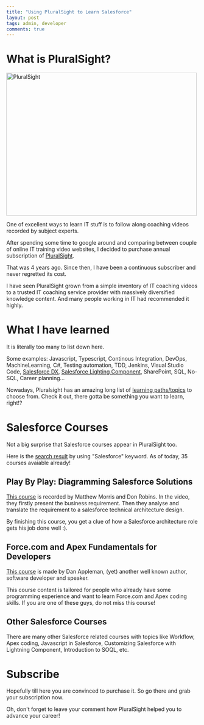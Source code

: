 ```yaml
---
title: "Using PluralSight to Learn Salesforce"
layout: post
tags: admin, developer
comments: true
---
```


# What is PluralSight?

<img src="http://www.salesforceway.com/wp-content/uploads/2018/02/pluralsight-logo_w_500.jpg" alt="PluralSight" width="500" height="375" class="size-full wp-image-230" />

One of excellent ways to learn IT stuff is to follow along coaching videos recorded by subject experts.

After spending some time to google around and comparing between couple of online IT training video websites, I decided to purchase annual subscription of [PluralSight](https://www.pluralsight.com/).

That was 4 years ago. Since then, I have been a continuous subscriber and never regretted its cost.

I have seen PluralSight grown from a simple inventory of IT coaching videos to a trusted IT coaching service provider with massively diversified knowledge content. And many people working in IT had recommended it highly.

# What I have learned

It is literally too many to list down here. 

Some examples: Javascript, Typescript, Continous Integration, DevOps, MachineLearning, C#, Testing automation, TDD, Jenkins, Visual Studio Code, <a href="http://www.salesforceway.com/2017/12/sfdx-intro/" rel="noopener" target="_blank">Salesforce DX</a>, <a href="http://www.salesforceway.com/2018/01/prototyping-salesforce-1/" rel="noopener" target="_blank">Salesforce Lighting Component</a>, SharePoint, SQL, No-SQL, Career planning...

Nowadays, Pluralsight has an amazing long list of [learning paths/topics](https://app.pluralsight.com/paths) to choose from. Check it out, there gotta be something you want to learn, right!?

# Salesforce Courses

Not a big surprise that Salesforce courses appear in PluralSight too.

Here is the [search result](https://app.pluralsight.com/library/search?q=salesforce) by using "Salesforce" keyword. As of today, 35 courses avaiable already!

## Play By Play: Diagramming Salesforce Solutions

[This course](https://app.pluralsight.com/library/courses/play-by-play-diagramming-salesforce-solutions/table-of-contents) is recorded by Matthew Morris and Don Robins. In the video, they firstly present the business requirement. Then they analyse and translate the requirement to a salesforce technical architecture design.

By finishing this course, you get a clue of how a Salesforce architecture role gets his job done well :).

## Force.com and Apex Fundamentals for Developers

[This course](https://app.pluralsight.com/library/courses/forcedotcom-apex-for-developers/table-of-contents) is made by Dan Appleman, (yet) another well known author, software developer and speaker.

This course content is tailored for people who already have some programming experience and want to learn Force.com and Apex coding skills. If you are one of these guys, do not miss this course!

## Other Salesforce Courses

There are many other Salesforce related courses with topics like Workflow, Apex coding, Javascript in Salesforce, Customizing Salesforce with Lightning Component, Introduction to SOQL, etc.

# Subscribe

Hopefully till here you are convinced to purchase it. So go there and grab your subscription now.

Oh, don't forget to leave your comment how PluralSight helped you to advance your career!